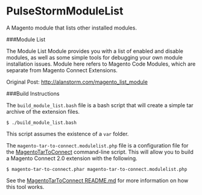 PulseStormModuleList
=================

A Magento module that lists other installed modules. 

###Module List

The Module List Module provides you with a list of enabled and disable modules, as well as some simple tools for debugging your own module installation issues.  Module here refers to Magento Code Modules, which are separate from Magento Connect Extensions. 

Original Post: http://alanstorm.com/magento_list_module

###Build Instructions

The `build_module_list.bash` file is a bash script that will create a simple tar archive of the extension files. 

    $ ./build_module_list.bash
    
This script assumes the existence of a `var` folder.    

The `magento-tar-to-connect.modulelist.php` file is a configuration file for the <a href="https://github.com/astorm/MagentoTarToConnect/">MagentoTarToConnect</a> command-line script.  This will allow you to build a Magento Connect 2.0 extension with the following.

    $ magento-tar-to-connect.phar magento-tar-to-connect.modulelist.php
    
See the <a href="https://github.com/astorm/MagentoTarToConnect/#readme">MagentoTarToConnect README.md</a> for more information on how this tool works.     